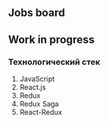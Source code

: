 ## Jobs board 

## Work in progress 

### Технологический стек
1. JavaScript
2. React.js
3. Redux
4. Redux Saga 
5. React-Redux 

